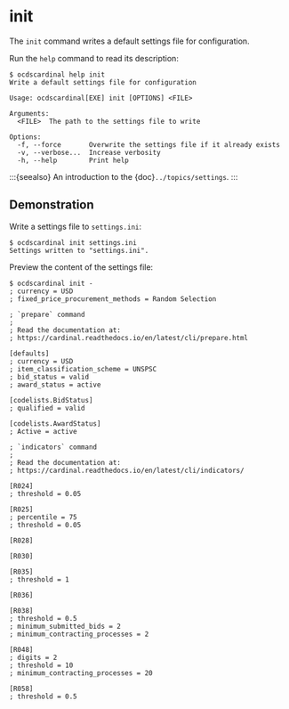# init

The `init` command writes a default settings file for configuration.

Run the `help` command to read its description:

```console
$ ocdscardinal help init
Write a default settings file for configuration

Usage: ocdscardinal[EXE] init [OPTIONS] <FILE>

Arguments:
  <FILE>  The path to the settings file to write

Options:
  -f, --force       Overwrite the settings file if it already exists
  -v, --verbose...  Increase verbosity
  -h, --help        Print help

```

:::{seealso}
An introduction to the {doc}`../topics/settings`.
:::

## Demonstration

Write a settings file to `settings.ini`:

```console
$ ocdscardinal init settings.ini
Settings written to "settings.ini".

```

Preview the content of the settings file:

```console
$ ocdscardinal init -
; currency = USD
; fixed_price_procurement_methods = Random Selection

; `prepare` command
;
; Read the documentation at:
; https://cardinal.readthedocs.io/en/latest/cli/prepare.html

[defaults]
; currency = USD
; item_classification_scheme = UNSPSC
; bid_status = valid
; award_status = active

[codelists.BidStatus]
; qualified = valid

[codelists.AwardStatus]
; Active = active

; `indicators` command
;
; Read the documentation at:
; https://cardinal.readthedocs.io/en/latest/cli/indicators/

[R024]
; threshold = 0.05

[R025]
; percentile = 75
; threshold = 0.05

[R028]

[R030]

[R035]
; threshold = 1

[R036]

[R038]
; threshold = 0.5
; minimum_submitted_bids = 2
; minimum_contracting_processes = 2

[R048]
; digits = 2
; threshold = 10
; minimum_contracting_processes = 20

[R058]
; threshold = 0.5

```
